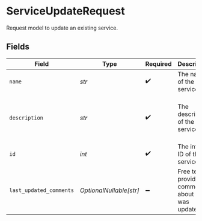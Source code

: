 # ServiceUpdateRequest

Request model to update an existing service.


## Fields

| Field                                                     | Type                                                      | Required                                                  | Description                                               | Example                                                   |
| --------------------------------------------------------- | --------------------------------------------------------- | --------------------------------------------------------- | --------------------------------------------------------- | --------------------------------------------------------- |
| `name`                                                    | *str*                                                     | :heavy_check_mark:                                        | The name of the service                                   | Weather tools                                             |
| `description`                                             | *str*                                                     | :heavy_check_mark:                                        | The description of the service                            | Service containing tools for fetching weather information |
| `id`                                                      | *int*                                                     | :heavy_check_mark:                                        | The internal ID of the service                            | 1                                                         |
| `last_updated_comments`                                   | *OptionalNullable[str]*                                   | :heavy_minus_sign:                                        | Free text providing comment about what was updated        | Updated description to correct typo                       |
